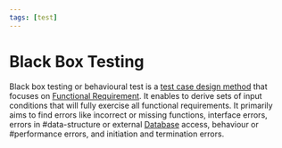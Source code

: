 ```yaml
---
tags: [test]
---
```


# Black Box Testing

Black box testing or behavioural test is a [test case design method](202206201159.md)
that focuses on [Functional Requirement](202303251342.md). It enables to derive
sets of input conditions that will fully exercise all functional requirements.
It primarily aims to find errors like incorrect or missing functions, interface
errors, errors in #data-structure or external [Database](202302101139.md)
access, behaviour or #performance errors, and initiation and termination errors.
